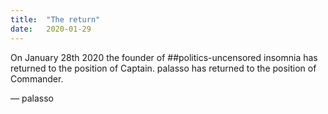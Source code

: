 ```yaml
---
title:  "The return"
date:   2020-01-29
---
```

On January 28th 2020 the founder of ##politics-uncensored insomnia has returned to the position of Captain. palasso has returned to the position of Commander.

— palasso
